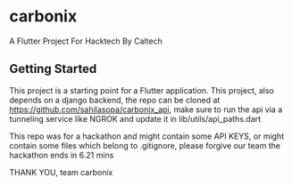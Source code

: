# carbonix

A Flutter Project For Hacktech By Caltech
## Getting Started

This project is a starting point for a Flutter application.
This project, also depends on a django backend, the repo can be cloned at https://github.com/sahilasopa/carbonix_api, make sure to run the api via a tunneling service like NGROK
and update it in lib/utils/api_paths.dart


This repo was for a hackathon and might contain some API KEYS, or might contain some files which belong to .gitignore, please forgive our team the hackathon ends in 6.21 mins

THANK YOU, team carbonix
